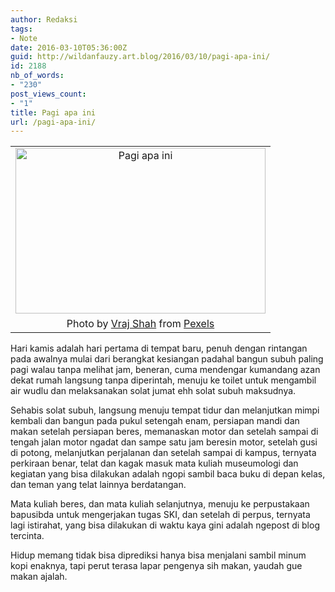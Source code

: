```yaml
---
author: Redaksi
tags:
- Note
date: 2016-03-10T05:36:00Z
guid: http://wildanfauzy.art.blog/2016/03/10/pagi-apa-ini/
id: 2188
nb_of_words:
- "230"
post_views_count:
- "1"
title: Pagi apa ini
url: /pagi-apa-ini/
---
```


<table align="center" cellpadding="0" cellspacing="0" style="margin-left:auto;margin-right:auto;text-align:center;">
  <tr>
    <td style="text-align:center;">
      <a href="https://wildanfauzyart.files.wordpress.com/2020/04/8e88d-beautiful-flowers-blur-blurred-background-633814.jpg" style="margin-left:auto;margin-right:auto;"><img loading="lazy" alt="Pagi apa ini" border="0" height="265" src="https://wildanfauzyart.files.wordpress.com/2020/04/8e88d-beautiful-flowers-blur-blurred-background-633814.jpg?w=300&#038;h=199&#038;resize=400%2C265" title="Pagi apa ini" width="400" data-recalc-dims="1" /></a>
    </td>
  </tr>
  
  <tr>
    <td style="text-align:center;">
      <div>
        <div>
          <div>
            Photo by <a href="https://www.pexels.com/@vraj-shah-115200?utm_content=attributionCopyText&utm_medium=referral&utm_source=pexels">Vraj Shah</a> from <a href="https://www.pexels.com/photo/flower-bloom-during-sunrise-633814/?utm_content=attributionCopyText&utm_medium=referral&utm_source=pexels">Pexels</a>
          </div>
        </div>
      </div>
    </td>
  </tr>
</table>

Hari kamis adalah hari pertama di tempat baru, penuh dengan rintangan pada awalnya mulai dari berangkat kesiangan padahal bangun subuh paling pagi walau tanpa melihat jam, beneran, cuma mendengar kumandang azan dekat rumah langsung tanpa diperintah, menuju ke toilet untuk mengambil air wudlu dan melaksanakan solat jumat ehh solat subuh maksudnya.

Sehabis solat subuh, langsung menuju tempat tidur dan melanjutkan mimpi kembali dan bangun pada pukul setengah enam, persiapan mandi dan makan setelah persiapan beres, memanaskan motor dan setelah sampai di tengah jalan motor ngadat dan sampe satu jam beresin motor, setelah gusi di potong, melanjutkan perjalanan dan setelah sampai di kampus, ternyata perkiraan benar, telat dan kagak masuk mata kuliah museumologi dan kegiatan yang bisa dilakukan adalah ngopi sambil baca buku di depan kelas, dan teman yang telat lainnya berdatangan.

Mata kuliah beres, dan mata kuliah selanjutnya, menuju ke perpustakaan bapusibda untuk mengerjakan tugas SKI, dan setelah di perpus, ternyata lagi istirahat, yang bisa dilakukan di waktu kaya gini adalah ngepost di blog tercinta.

Hidup memang tidak bisa diprediksi hanya bisa menjalani sambil minum kopi enaknya, tapi perut terasa lapar pengenya sih makan, yaudah gue makan ajalah.